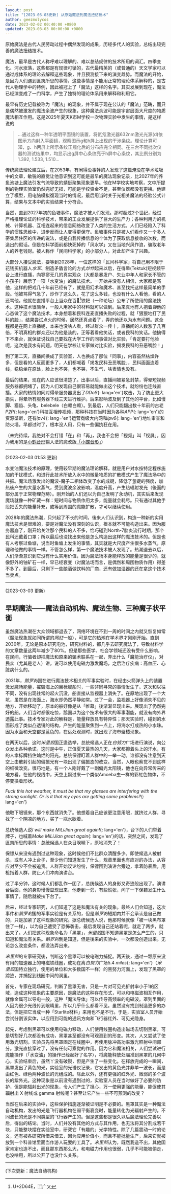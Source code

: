 ```yaml
---
layout: post
title: "[2023-03-03更新] 从原始魔法到魔法扭结技术"
author: geezmolycos
date: 2023-02-02 00:40:00 +0800
updated: 2023-03-03 00:00:00 +0800
---
```


原始魔法是古代人民劳动过程中偶然发现的成果，历经多代人的实验，总结出较完善的魔法扭结技术。

<!-- more -->

魔法，最早是古代人称呼难以理解的、难以总结规律的技术所用的词汇。四季变化、河水涨落，这些都是有规律可循的，古代最精英的（或普通的）天文学家可以通过成体系的理论去解释这些现象，并且预测接下来的演变趋势。而魔法的开始，是因为人们遇到匪夷所思的事情，这些事情是不能用正常的理论体系解释的，是古代人物理学中的特例，因此被冠上了「魔法」这样的名字。其实发展到现在，魔法已经演变成了一门科学，产生了独特的理论体系用来解释和利用它。

最早有历史记载被称为「魔法」的现象，并不属于现在公认的「魔法」范畴，而只是偶然被激发的魔法余波产生的现象，这种魔法余波可能是宇宙层面大尺度的物质魔法相互作用。这是2025年夏天K市M学校一次物理实验中发生的事情，是这样说的

> ...通过这样一种半透明平面镜的装置，将氦氖激光器632nm激光光源(d)依图示方向射入平面镜，观察图示g和h屏上出现的干涉条纹。理论计算可知，g、h两屏上所示条纹正规化后的分布应完全相同。在三台不同批次仪器的测试结果中，均显示出g屏中心条纹亮于h屏中心条纹，其比例分别为1.392, 1.533, 1.510...

传统魔法理论建立后，在2053年，有闲得没事幹的人发现了这篇淹没在学术垃圾中的文章，敏锐的直觉让他意识到这可能是最早的魔法现象记录，比2027年的养鱼池塘上魔法引发气流导致的蜻蜓聚集现象更早。他在M学校实地考察，文中所提到的物理实验室仍然完好无损，可能是学校资金不足，甚至仪器都没有更换。他建立了模型，用电脑模拟復现当时的情况，最后用当时关于光相关魔法的经验公式计算，结果与文本中的实验结果十分符合。

当然，直到2027年初的鱼塘事件，魔法才被人们发现。那时超过2个世纪，经过严格推理论证的科学技术，带来的工业发展提供了巨大的生产力；各种利用力的机械、计算机器、互相连起来的信息网络改变了人类的生活方式。人们已经陷入了科学的惯性思维中，进步反而让人变得更保守。鱼塘事件只是被人们看作又一个多人密集居住区的传递的说法，或是自我传播信息的个体为了获取信息接收的次数，而造出的假话。倒是在科学面前都快死掉的「风水学」又在当地兴风作浪，骗取老年人的养老钱财。被人称作「民间科学家」的小部分人，对此却产生了兴趣。

大部分人接受魔法，要等到2028年，一位这样的「民间科学家」将自己用不限于花钱买机器人*水军*、制造矛盾言论的方式*炒作*起来以后，在得晕(Tektuk)短视频平台上进行直播，向寥寥无几的真实观众（大都是暴发户、失业中年人和家长不管的小孩子）展示了一项「水变油」的魔法技术。一开始并没有人相信，大家都是骂他，这样的把戏几十年前已经有了，就是用幻术和魔术、甚至找托这样最简单的手段。他被骂得气急了，炒作了这么久，花了这么多钱，也没有什么人看他，看的人还骂他。他就在直播平台上当众在百𭙎[^1]铁耙（一种论坛）公布了所使用的魔法技术。这种技术很简单，一般人用家中的材料就可以做到。后来真地有人抱着*锤*他的心态做了这个魔法技术，本身想着和民科连麦直播失败的过程，就「狠狠地打了民科的脸」，结果尝试点火的时候，居然还真点着了，弄的他还以为水有问题。这全程都是在网上直播呢，本来也没啥人看，经过群众一传十，直播间的人数涨了几百倍，不明真相的群众还以为他是装的，正等着看他笑话，或者民科的笑话。他搞得下不来台，就保证说找自己要找在大学工作的同事做对比实验，「肯定要打他脸呢，这次是我水有问题，明天在学校让专家做对比实验，揭发民科的丑恶嘴脸！」

到了第二天，直播间换成了实验室，人也换成了那位「同事」，内容虽然枯燥许多，但是看的人反而更多了，人们都喊着「揭发民科丑恶嘴脸」，民科画面连着线，稳稳坐在原处，脸上也不笑，也不哭，不生气，啥表情也没有。

最后的结果，现在的人应该很清楚了。出事以后，直播间被紧急封禁，得晕短视频服务器都拥堵了，因为人们发现自己很容易就能做出这个技术，就纷纷也连线直播。大家的热情如同对得晕服务器发出了*DDoS*{: lang='en'}攻击，为了防止更大损失，得晕所有服务器下线三天进行维护。后来影响波及到了其他的平台，比如慢脚、猫齿、头龟、belebele（白赖白赖）。到最后，人们只能翻出数十年前的古老*P2P*{: lang='en'}科技互相传视频，那种科技在当时因为各种*APP*{: lang='en'}的资源垄断，还有*ipv4*{: lang='en'}运营商级大内网和*ipv6*{: lang='en'}地址审查和防火墙，早都过时了，根本没人用，只有一些偏执狂在用。

（未完待续，我绝对不会打错「在」和「再」，我也不会把「视频」叫「视屏」，因为我用的是[小鹤音形](https://www.flypy.com/)输入法的魔改版[「小蝶音形」](https://github.com/geezmolycos/flutterpy)）

[^1]: U+2D64E，⿸广又

---
(2023-02-03 01:53 更新)

水变油魔法技术的原理，使用较早期的魔法理论解释，就是用户对水按特定程序施加的干扰模式，和进行此技术所放入水中的微量物质的扩散模式产生了魔法场中的共振。魔法场激发出的魔波-魔子二相体改变了水的成键，降低了氢键的强度，加热後产生的大量水蒸气，受到魔波余波影响，温度升高，产生热辐射发光（後面的部分属于正常物理范畴）。刚开始的人们还以为自己发明了永动机，其实后来发现魔场就像一种矿藏一样：短时间与物质作用太多，能量就会耗尽。只有通过其他手段把丢失的能量补充，或等到周围的魔能扩散，才可以继续使用。

2028年的魔法热潮，只兴起了不长的时间，後来人们认识到，构造一种新的实用魔法技术是很难的，要是对魔法没有深刻的认识，根本就不可能构造出来。因为服务器崩了，刚开始关注那个民科的人不多，恰巧碰到North-7脑炎流行时期，那个民科还戴着口罩；所以最后也没找出来他是怎么构造出这样的魔法技术的。但是也有人考察过鱼塘，说当时鱼塘上发生的事情，其实就是大尺度产生很多水蒸气，原理和他做的事情一样。不管怎么样，第一个魔法技术被人发现了。热潮退去以后，人们渐渐意识到它没有什么实用价值，因为魔法场本身能释放的能量是很少的，就像野外的铀矿石一样，早已经衰变（对魔法场而言，是偶然和周围物质作用）得差不多了。到最后，只剩下一些酿酒做饮料的厂商，还有做加湿器的还在拿这个技术当卖点。

---

(2023-03-03 更新)

## 早期魔法——魔法自动机构、魔法生物、三种魔子状平衡

虽然魔法热潮在大众领域都退去了，网络环境在不到一周的时间之内就又恢复如常（魔法现象就如同所谓的*网红*一般），可是它的热潮在学术界才刚刚开始。直到2030年，无论是原本研究电池，研究材料的，都几乎去研究魔法了，导致材料学的文章数量这两年减少了80%。但是那些医学、社会学领域还没有受什么影响。在民间，行骗者却把魔法和原来的骗术联系在一起，弄出什么「魔能治疗仪」，对民众（尤其是老人）讲，说可以使用电磁力激发魔场，之后治疗疾病：高血压、心脏病什么的。

2031年，*鹅罗刹*国在进行魔法技术相关的军事实验时，在经由火箭弹头上的装置激发魔场能量，摧毁海上的目标舰船时，一些非同寻常的事情发生了。这次和以往不同，没有出现往常的起火沉没，船直接从监视器上消失了。在原地出现了一个大坑，虽然是在海面上，海水却仍然平静如常。过了一会，监视器上好像消失不见的地方，开始移动了，原本的船好像是从「帷幕」後渐渐显现出来。展现出了仍然完好的船。人们当时都很吃惊，鹅国以为这个技术有很大的军事潜能，就没有向外界透露此事。技术专家对此的解释是，能量释放具有特异性；那天实验时，碰到的水面形成了类似凸透镜的结构，产生的能量聚焦到一点上，将海水打成热的小水珠。因为水面和天空都是蓝色的，在远处观测时，就出现了海市蜃楼现象。

在两天以后，这时*米里煎*国正逢选举，总统候选人正在*白努力*广场进行演说，向公众发出各种承诺。这时是中午，正值夏天最热的几天，大家都擦着头上的汗水，有的人拿标牌挡住灿烂的阳光。总统保镖盯着人群中的一举一动。谁都没有注意到天空上由散射引起的偏振光有一块出现了偏振态的改变。当然，人眼也察觉不到这样的细微改变。很巧地是，有一个人刚好戴了一副偏光太阳镜，他也在向异常传来的地方看，在他的视线中，天空上飘过来一个类似Amoeba虫一样的彩虹色物体，不停变换着形状。

*Fuck this hot weather, it must be that my glasses are interfering with the strong sunlight. Or is it that my eyes are getting some problems?*{: lang='en'}

他取下眼镜来，那个东西就消失了。他想着自己应该更注意用眼，就挤过人群，寻找了一个阴凉的地方，买了一瓶水歇着。

总统候选人说*I will make MiLiJian great again!*{: lang='en'}，台下的人们举着牌子，也喊着*Make MiLiJian great again*{: lang='en'}的话，突然之间，发现了匪夷所思的事情：总统候选人在众目睽睽下，原地消失了！

保镖从来没有遇到过这种现象，这时候他们不比群众清醒多少。即使候选人被射杀，或有人冲上台子，至少他们知道发生了什么，规章里面也有应对的办法，从容应对至少不会被追责。人群开始议论纷纷，保镖围到演讲台旁边，拿着防暴盾，用枪指着人群，防止人们冲向演讲台。

过了半分钟，这时候人们都乱作一团了，总统候选人的身影又奇迹般出现了。演讲台后面，他的身影慢慢显现出来，他走到一旁，有些慌张，问了一下保镖发生什么事情了，随后就被扶下台了。

后来，经过专家研究，人们知道了这是和魔法有关的现象。最终人们会知道，这次事件和*鹅罗刹*国的军事实验是有关系的，但是*鹅罗刹*短期内并不会承认是自己做的，只是加紧了这种现象的研究。据总统候选人说，他那时候就像「被一块黑布罩住了一样」，以为自己遭受了恐怖袭击，最后发现自己还站着呢，就走了两步，就出来了。人们把这种现象命名为「黑罩」，*米里煎*国不知道黑罩是怎么产生的，只知道和魔法有关系。*鹅罗刹*倒是知道，但是後来的实验中，一次都没创造出来。无论怎么改变条件，都没法弄出来。

*米里煎*的专家研究後，判断这个黑罩可以被电磁力捕捉。两天後，通过一颗原来没有用的加速器上的电磁铁线圈，成功在离*白努力*广场5.4 *miles*{: lang='en'}（*米里煎*国特立独行，使用的单位和大多数国不一样）的黑努力河面上，发现了黑罩的踪迹，并捕捉到线圈中间的洞里。

首先，专家在现场研究，判断了黑罩无害，只是一片对可见光折射率小于1的区域，造成这种现象的主要原因，是魔法的这种存在形式，可以和电磁波相互作用，就像金属可以导电一般，这种「魔法导体」可以传导高频率的电磁波。罩到里面的人因为很少光线传到眼睛里，所以几乎什么都看不见。虽然没有找到制造更多的办法，但是把它当成一种「Starlite材料」来用也不是不行。于是，实验室人员开始尝试分割该实体，以应用到可能的通讯方向和飞行器红外、可见光隐身。

起先，考虑到黑罩可以使用电磁力移动，人们使用线圈构造出磁场去切割黑罩，可是切割好几次都没有成功，黑罩甚至都没有可观测到的形变。其次，人又尝试了使用激光切割。实验员先将黑罩固定在线圈中，再使用脉冲高功率激光照射中间部分。激光直接穿过了，没有任何可察觉的作用。因为它和魔法相关，人们尝试进行魔能操作（「水变油」的操作已经起好了名字），将魔能释放处瞄准到黑罩的几何中心，实验结束后，虽然丫没有破裂，但是产生了一些变化。在释放完成的一瞬间，
黑罩发出了黄色的光，实验室的光谱仪记录，它发出的黄色光并非单一波长，而是由红色、绿色两种波长的光组成的。除此以外，还有更强的红外光、微弱的多个波长的紫外光。这种现象是以前没有遇到过的，实验室人员在当时做好了必要的防护，但是能辐射出光的现象，令人们产生了担心，万一使用更强的能量，能促使其辐射出 X 射线或 gamma 射线呢？甚至让它产生一些不可预测的改变？

当然在后来的实验中，这些保护措施逐渐被证明是不必要的。黑罩其实是一种魔法自动机构，发出的光是飞行器机构在弱平衡衰变时，能量转化为光辐射产生的。不同波长的光是不同类型的飞行器产生的。但是这些都是很久以后魔法理论完善以后，得出的结论。当时，人们并没有其他的方式与其作用，也无法将其分割成若干块，只能整块摆在实验室中，研究它「有趣的」光学特性。除了几篇震动一时的论文，还有被各研究所借来借去，因为应用价值小，而且不能批量生产，后来它就被放到一个科普馆里面当作游人玩耍的工具了。*米里煎*认为，既然我造不出，其他国家肯定也造不出，而且那东西那么大，和电磁力作用也很弱，几乎不可能被偷走，也没啥用，所以公开了也没什么关系。

---

(下次更新：魔法自动机构)


